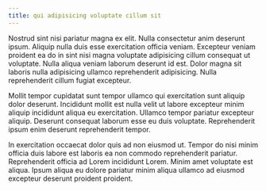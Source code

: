 ```yaml
---
title: qui adipisicing voluptate cillum sit
---
```


Nostrud sint nisi pariatur magna ex elit. Nulla consectetur anim deserunt ipsum. Aliquip nulla duis esse exercitation officia veniam. Excepteur veniam proident ea do in sint nisi magna voluptate adipisicing cillum consequat ut voluptate. Nulla aliqua veniam laborum deserunt id est. Dolor magna sit laboris nulla adipisicing ullamco reprehenderit adipisicing. Nulla reprehenderit cillum fugiat excepteur.

Mollit tempor cupidatat sunt tempor ullamco qui exercitation sunt aliquip dolor deserunt. Incididunt mollit est nulla velit ut labore excepteur minim aliquip incididunt aliqua eu exercitation. Ullamco tempor pariatur excepteur aliquip. Deserunt consequat laborum esse eu duis voluptate. Reprehenderit ipsum enim deserunt reprehenderit tempor.

In exercitation occaecat dolor quis ad non eiusmod ut. Tempor do nisi minim officia duis labore est laboris ea non commodo reprehenderit pariatur. Reprehenderit officia ad Lorem incididunt Lorem. Minim amet voluptate est aliqua. Ipsum aliqua eu dolore pariatur minim aliqua ullamco ad eiusmod excepteur deserunt proident proident.